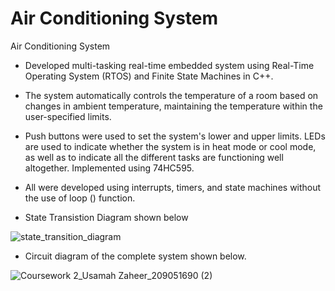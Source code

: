 # Air Conditioning System

Air Conditioning System

- Developed multi-tasking real-time embedded system using Real-Time Operating System (RTOS)
and Finite State Machines in C++.

- The system automatically controls the temperature of a room based on changes in ambient
temperature, maintaining the temperature within the user-specified limits.

- Push buttons were used to set the system's lower and upper limits. LEDs are used to indicate
whether the system is in heat mode or cool mode, as well as to indicate all the different tasks are
functioning well altogether. Implemented using 74HC595.

- All were developed using interrupts, timers, and state machines without the use of loop () function.

- State Transistion Diagram shown below

![state_transition_diagram](https://user-images.githubusercontent.com/39458672/130519829-22f86bf3-56a9-43ca-b3b0-2e22d7a4407e.jpg)

- Circuit diagram of the complete system shown below.

![Coursework 2_Usamah Zaheer_209051690 (2)](https://user-images.githubusercontent.com/39458672/130519902-5737a3bb-24b0-4f7e-8b08-d85b131c4d4c.png)
